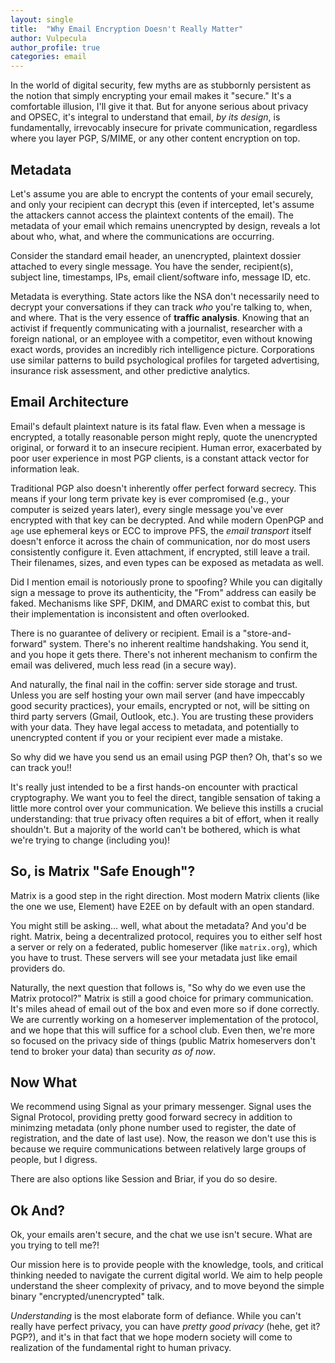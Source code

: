 ```yaml
---
layout: single
title:  "Why Email Encryption Doesn't Really Matter"
author: Vulpecula
author_profile: true
categories: email
---
```


In the world of digital security, few myths are as stubbornly persistent as the notion that simply encrypting your email makes it "secure." It's a comfortable illusion, I'll give it that. But for anyone serious about privacy and OPSEC, it's integral to understand that email, *by its design*, is fundamentally, irrevocably insecure for private communication, regardless where you layer PGP, S/MIME, or any other content encryption on top.


## Metadata

Let's assume you are able to encrypt the contents of your email securely, and only your recipient can decrypt this (even if intercepted, let's assume the attackers cannot access the plaintext contents of the email). The metadata of your email which remains unencrypted by design, reveals a lot about who, what, and where the communications are occurring.

Consider the standard email header, an unencrypted, plaintext dossier attached to every single message. You have the sender, recipient(s), subject line, timestamps, IPs, email client/software info, message ID, etc.

Metadata is everything. State actors like the NSA don't necessarily need to decrypt your conversations if they can track *who* you're talking to, when, and where. That is the very essence of **traffic analysis**. Knowing that an activist if frequently communicating with a journalist, researcher with a foreign national, or an employee with a competitor, even without knowing exact words, provides an incredibly rich intelligence picture. Corporations use similar patterns to build psychological profiles for targeted advertising, insurance risk assessment, and other predictive analytics.


## Email Architecture

Email's default plaintext nature is its fatal flaw. Even when a message is encrypted, a totally reasonable person might reply, quote the unencrypted original, or forward it to an insecure recipient. Human error, exacerbated by poor user experience in most PGP clients, is a constant attack vector for information leak.

Traditional PGP also doesn't inherently offer perfect forward secrecy. This means if your long term private key is ever compromised (e.g., your computer is seized years later), every single message you've ever encrypted with that key can be decrypted. And while modern OpenPGP and `age` use ephemeral keys or ECC to improve PFS, the *email transport* itself doesn't enforce it across the chain of communication, nor do most users consistently configure it. Even attachment, if encrypted, still leave a trail. Their filenames, sizes, and even types can be exposed as metadata as well.

Did I mention email is notoriously prone to spoofing? While you can digitally sign a message to prove its authenticity, the "From" address can easily be faked. Mechanisms like SPF, DKIM, and DMARC exist to combat this, but their implementation is inconsistent and often overlooked.

There is no guarantee of delivery or recipient. Email is a "store-and-forward" system. There's no inherent realtime handshaking. You send it, and you hope it gets there. There's not inherent mechanism to confirm the email was delivered, much less read (in a secure way).  

And naturally, the final nail in the coffin: server side storage and trust. Unless you are self hosting your own mail server (and have impeccably good security practices), your emails, encrypted or not, will be sitting on third party servers (Gmail, Outlook, etc.). You are trusting these providers with your data. They have legal access to metadata, and potentially to unencrypted content if you or your recipient ever made a mistake.

So why did we have you send us an email using PGP then? Oh, that's so we can track you!! 

It's really just intended to be a first hands-on encounter with practical cryptography. We want you to feel the direct, tangible sensation of taking a little more control over your communication. We believe this instills a crucial understanding: that true privacy often requires a bit of effort, when it really shouldn't. But a majority of the world can't be bothered, which is what we're trying to change (including you)!


## So, is Matrix "Safe Enough"?

Matrix is a good step in the right direction. Most modern Matrix clients (like the one we use, Element) have E2EE on by default with an open standard. 

You might still be asking... well, what about the metadata? And you'd be right. Matrix, being a decentralized protocol, requires you to either self host a server or rely on a federated, public homeserver (like `matrix.org`), which you have to trust. These servers will see your metadata just like email providers do.

Naturally, the next question that follows is, "So why do we even use the Matrix protocol?" Matrix is still a good choice for primary communication. It's miles ahead of email out of the box and even more so if done correctly. We are currently working on a homeserver implementation of the protocol, and we hope that this will suffice for a school club. Even then, we're more so focused on the privacy side of things (public Matrix homeservers don't tend to broker your data) than security *as of now*.


## Now What

We recommend using Signal as your primary messenger. Signal uses the Signal Protocol, providing pretty good forward secrecy in addition to minimzing metadata (only phone number used to register, the date of registration, and the date of last use). Now, the reason we don't use this is because we require communications between relatively large groups of people, but I digress. 

There are also options like Session and Briar, if you do so desire.


## Ok And?

Ok, your emails aren't secure, and the chat we use isn't secure. What are you trying to tell me?!

Our mission here is to provide people with the knowledge, tools, and critical thinking needed to navigate the current digital world. We aim to help people understand the sheer complexity of privacy, and to move beyond the simple binary "encrypted/unencrypted" talk.

*Understanding* is the most elaborate form of defiance. While you can't really have perfect privacy, you can have *pretty good privacy* (hehe, get it? PGP?), and it's in that fact that we hope modern society will come to realization of the fundamental right to human privacy.